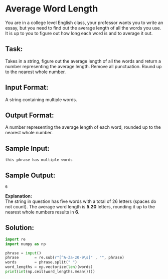 # Average Word Length
You are in a college level English class, your professor wants you to write an essay, but you need to find out the average length of all the words you use. It is up to you to figure out how long each word is and to average it out.

## Task: 
Takes in a string, figure out the average length of all the words and return a number representing the average length. Remove all punctuation. Round up to the nearest whole number.

## Input Format: 
A string containing multiple words.

## Output Format: 
A number representing the average length of each word, rounded up to the nearest whole number.

## Sample Input: 
```this phrase has multiple words```

## Sample Output:
```6```

**Explanation:**<br/>
The string in question has five words with a total of 26 letters (spaces do not count). The average word length is **5.20** letters, rounding it up to the nearest whole numbers results in **6**.

## Solution:


```python
import re
import numpy as np

phrase = input()
phrase       = re.sub(r"[^A-Za-z0-9\s]" , "", phrase)
words        = phrase.split(" ")
word_lengths = np.vectorize(len)(words)
print(int(np.ceil(word_lengths.mean())))
```
